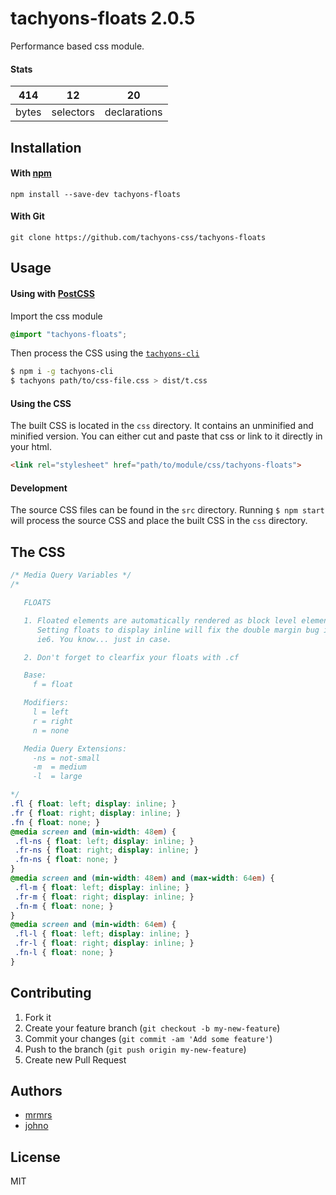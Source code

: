 # tachyons-floats 2.0.5

Performance based css module.

#### Stats

414 | 12 | 20
---|---|---
bytes | selectors | declarations

## Installation

#### With [npm](https://npmjs.com)

```
npm install --save-dev tachyons-floats
```

#### With Git

```
git clone https://github.com/tachyons-css/tachyons-floats
```

## Usage

#### Using with [PostCSS](https://github.com/postcss/postcss)

Import the css module

```css
@import "tachyons-floats";
```

Then process the CSS using the [`tachyons-cli`](https://github.com/tachyons-css/tachyons-cli)

```sh
$ npm i -g tachyons-cli
$ tachyons path/to/css-file.css > dist/t.css
```

#### Using the CSS

The built CSS is located in the `css` directory. It contains an unminified and minified version.
You can either cut and paste that css or link to it directly in your html.

```html
<link rel="stylesheet" href="path/to/module/css/tachyons-floats">
```

#### Development

The source CSS files can be found in the `src` directory.
Running `$ npm start` will process the source CSS and place the built CSS in the `css` directory.

## The CSS

```css
/* Media Query Variables */
/*

   FLOATS

   1. Floated elements are automatically rendered as block level elements.
      Setting floats to display inline will fix the double margin bug in
      ie6. You know... just in case.

   2. Don't forget to clearfix your floats with .cf

   Base:
     f = float

   Modifiers:
     l = left
     r = right
     n = none

   Media Query Extensions:
     -ns = not-small
     -m  = medium
     -l  = large

*/
.fl { float: left; display: inline; }
.fr { float: right; display: inline; }
.fn { float: none; }
@media screen and (min-width: 48em) {
 .fl-ns { float: left; display: inline; }
 .fr-ns { float: right; display: inline; }
 .fn-ns { float: none; }
}
@media screen and (min-width: 48em) and (max-width: 64em) {
 .fl-m { float: left; display: inline; }
 .fr-m { float: right; display: inline; }
 .fn-m { float: none; }
}
@media screen and (min-width: 64em) {
 .fl-l { float: left; display: inline; }
 .fr-l { float: right; display: inline; }
 .fn-l { float: none; }
}
```

## Contributing

1. Fork it
2. Create your feature branch (`git checkout -b my-new-feature`)
3. Commit your changes (`git commit -am 'Add some feature'`)
4. Push to the branch (`git push origin my-new-feature`)
5. Create new Pull Request

## Authors

* [mrmrs](http://mrmrs.io)
* [johno](http://johnotander.com)

## License

MIT

